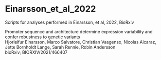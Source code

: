 # Einarsson_et_al_2022
Scripts for analyses performed in Einarsson, et al, 2022, BioRxiv <br />

Promoter sequence and architecture determine expression variability and confer robustness to genetic variants <br />
Hjorleifur Einarsson, Marco Salvatore, Christian Vaagenso, Nicolas Alcaraz, Jette Bornholdt Lange, Sarah Rennie, Robin Andersson <br />
bioRxiv; BIORXIV/2021/466407
